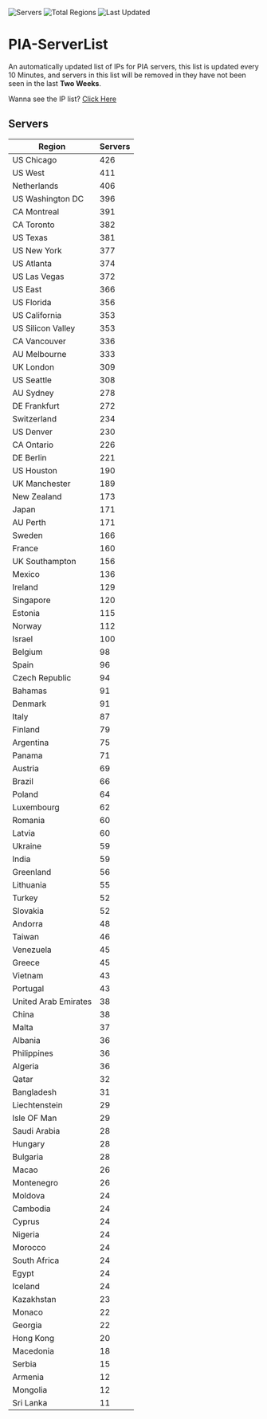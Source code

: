 ![Servers](https://img.shields.io/badge/Servers-12,770-darkgreen)
![Total Regions](https://img.shields.io/badge/Total_Regions-97-darkgreen)
![Last Updated](https://img.shields.io/badge/Last_Updated-December_16_2024_14:01_EST-darkgreen)

# PIA-ServerList
An automatically updated list of IPs for PIA servers, this list is updated every 10 Minutes, and servers in this list will be removed in they have not been seen in the last **Two Weeks**.

Wanna see the IP list? [Click Here](./servers.json)

## Servers
| Region               | Servers |
|----------------------|---------|
| US Chicago | 426 |
| US West | 411 |
| Netherlands | 406 |
| US Washington DC | 396 |
| CA Montreal | 391 |
| CA Toronto | 382 |
| US Texas | 381 |
| US New York | 377 |
| US Atlanta | 374 |
| US Las Vegas | 372 |
| US East | 366 |
| US Florida | 356 |
| US California | 353 |
| US Silicon Valley | 353 |
| CA Vancouver | 336 |
| AU Melbourne | 333 |
| UK London | 309 |
| US Seattle | 308 |
| AU Sydney | 278 |
| DE Frankfurt | 272 |
| Switzerland | 234 |
| US Denver | 230 |
| CA Ontario | 226 |
| DE Berlin | 221 |
| US Houston | 190 |
| UK Manchester | 189 |
| New Zealand | 173 |
| Japan | 171 |
| AU Perth | 171 |
| Sweden | 166 |
| France | 160 |
| UK Southampton | 156 |
| Mexico | 136 |
| Ireland | 129 |
| Singapore | 120 |
| Estonia | 115 |
| Norway | 112 |
| Israel | 100 |
| Belgium | 98 |
| Spain | 96 |
| Czech Republic | 94 |
| Bahamas | 91 |
| Denmark | 91 |
| Italy | 87 |
| Finland | 79 |
| Argentina | 75 |
| Panama | 71 |
| Austria | 69 |
| Brazil | 66 |
| Poland | 64 |
| Luxembourg | 62 |
| Romania | 60 |
| Latvia | 60 |
| Ukraine | 59 |
| India | 59 |
| Greenland | 56 |
| Lithuania | 55 |
| Turkey | 52 |
| Slovakia | 52 |
| Andorra | 48 |
| Taiwan | 46 |
| Venezuela | 45 |
| Greece | 45 |
| Vietnam | 43 |
| Portugal | 43 |
| United Arab Emirates | 38 |
| China | 38 |
| Malta | 37 |
| Albania | 36 |
| Philippines | 36 |
| Algeria | 36 |
| Qatar | 32 |
| Bangladesh | 31 |
| Liechtenstein | 29 |
| Isle OF Man | 29 |
| Saudi Arabia | 28 |
| Hungary | 28 |
| Bulgaria | 28 |
| Macao | 26 |
| Montenegro | 26 |
| Moldova | 24 |
| Cambodia | 24 |
| Cyprus | 24 |
| Nigeria | 24 |
| Morocco | 24 |
| South Africa | 24 |
| Egypt | 24 |
| Iceland | 24 |
| Kazakhstan | 23 |
| Monaco | 22 |
| Georgia | 22 |
| Hong Kong | 20 |
| Macedonia | 18 |
| Serbia | 15 |
| Armenia | 12 |
| Mongolia | 12 |
| Sri Lanka | 11 |